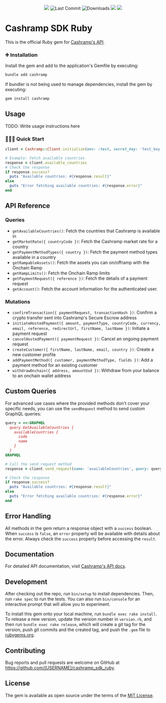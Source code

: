 <p align="center">
  <a href="https://github.com/rockets-hq/cashramp-sdk-ruby/"><img src="https://github.com/rockets-hq/cashramp-sdk-ruby/actions/workflows/test.yml/badge.svg" /></a>
  <img alt="Last Commit" src="https://badgen.net/github/last-commit/rockets-hq/cashramp-sdk-ruby" />
  <img alt="Downloads" src="https://img.shields.io/npm/dt/cashramp.svg"/>
  <a href="https://github.com/rockets-hq/cashramp-sdk-ruby/"><img src="https://img.shields.io/github/stars/rockets-hq/cashramp-sdk-ruby.svg"/></a>
  <a href="https://github.com/rockets-hq/cashramp-sdk-ruby/"><img src="https://img.shields.io/npm/l/cashramp.svg"/></a>
</p>

# Cashramp SDK Ruby

This is the official Ruby gem for [Cashramp's API](https://cashramp.co/commerce).

### ➕ Installation

Install the gem and add to the application's Gemfile by executing:

```bash
bundle add cashramp
```

If bundler is not being used to manage dependencies, install the gem by executing:

```bash
gem install cashramp
```

## Usage

TODO: Write usage instructions here

### 👨🏾‍💻 Quick Start

```ruby
client = Cashramp::Client.initialize(env: :test, secret_key: 'test_key')

# Example: Fetch available countries
response = client.available_countries
# Check the response
if response.success?
  puts "Available countries: #{response.result}"
else
  puts "Error fetching available countries: #{response.error}"
end
```

## API Reference

### Queries

- `getAvailableCountries()`: Fetch the countries that Cashramp is available in
- `getMarketRate({ countryCode })`: Fetch the Cashramp market rate for a country
- `getPaymentMethodTypes({ country })`: Fetch the payment method types available in a country
- `getRampableAssets()`: Fetch the assets you can on/offramp with the Onchain Ramp
- `getRampLimits()`: Fetch the Onchain Ramp limits
- `getPaymentRequest({ reference })`: Fetch the details of a payment request
- `getAccount()`: Fetch the account information for the authenticated user.

### Mutations

- `confirmTransaction({ paymentRequest, transactionHash })`: Confirm a crypto transfer sent into Cashramp's Secure Escrow address
- `initiateHostedPayment({ amount, paymentType, countryCode, currency, email, reference, redirectUrl, firstName, lastName })`: Initiate a payment request
- `cancelHostedPayment({ paymentRequest })`: Cancel an ongoing payment request
- `createCustomer({ firstName, lastName, email, country })`: Create a new customer profile
- `addPaymentMethod({ customer, paymentMethodType, fields })`: Add a payment method for an existing customer
- `withdrawOnchain({ address, amountUsd })`:  Withdraw from your balance to an onchain wallet address

## Custom Queries

For advanced use cases where the provided methods don't cover your specific needs, you can use the `sendRequest` method to send custom GraphQL queries:

```ruby
query = <<-GRAPHQL
  query GetAvailableCountries {
    availableCountries {
      code
      name
    }
  }
GRAPHQL

# Call the send_request method
response = client.send_request(name: 'availableCountries', query: query, variables: {})

# Check the response
if response.success?
  puts "Available countries: #{response.result}"
else
  puts "Error fetching available countries: #{response.error}"
end
```

## Error Handling

All methods in the gem return a response object with a `success` boolean. When `success` is `false`, an `error` property will be available with details about the error. Always check the `success` property before accessing the `result`.

## Documentation

For detailed API documentation, visit [Cashramp's API docs](https://docs.cashramp.co).

## Development

After checking out the repo, run `bin/setup` to install dependencies. Then, run `rake spec` to run the tests. You can also run `bin/console` for an interactive prompt that will allow you to experiment.

To install this gem onto your local machine, run `bundle exec rake install`. To release a new version, update the version number in `version.rb`, and then run `bundle exec rake release`, which will create a git tag for the version, push git commits and the created tag, and push the `.gem` file to [rubygems.org](https://rubygems.org).

## Contributing

Bug reports and pull requests are welcome on GitHub at https://github.com/[USERNAME]/cashramp_sdk_ruby.

## License

The gem is available as open source under the terms of the [MIT License](https://opensource.org/licenses/MIT).

